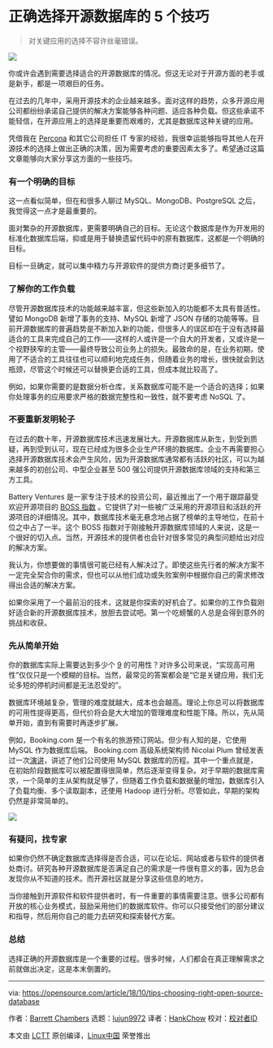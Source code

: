 正确选择开源数据库的 5 个技巧
======
> 对关键应用的选择不容许丝毫错误。

![](https://opensource.com/sites/default/files/styles/image-full-size/public/lead-images/server_data_system_admin.png?itok=q6HCfNQ8)

你或许会遇到需要选择适合的开源数据库的情况。但这无论对于开源方面的老手或是新手，都是一项艰巨的任务。

在过去的几年中，采用开源技术的企业越来越多。面对这样的趋势，众多开源应用公司都纷纷承诺自己提供的解决方案能够各种问题、适应各种负载。但这些承诺不能轻信，在开源应用上的选择是重要而艰难的，尤其是数据库这种关键的应用。

凭借我在 [Percona][1] 和其它公司担任 IT 专家的经验，我很幸运能够指导其他人在开源技术的选择上做出正确的决策，因为需要考虑的重要因素太多了。希望通过这篇文章能够向大家分享这方面的一些技巧。

### 有一个明确的目标

这一点看似简单，但在和很多人聊过 MySQL、MongoDB、PostgreSQL 之后，我觉得这一点才是最重要的。

面对繁杂的开源数据库，更需要明确自己的目标。无论这个数据库是作为开发用的标准化数据库后端，抑或是用于替换遗留代码中的原有数据库，这都是一个明确的目标。

目标一旦确定，就可以集中精力与开源软件的提供方商讨更多细节了。

### 了解你的工作负载

尽管开源数据库技术的功能越来越丰富，但这些新加入的功能都不太具有普适性。譬如 MongoDB 新增了事务的支持、MySQL 新增了 JSON 存储的功能等等。目前开源数据库的普遍趋势是不断加入新的功能，但很多人的误区却在于没有选择最适合的工具来完成自己的工作——这样的人或许是一个自大的开发者，又或许是一个视野狭窄的主管——最终导致公司业务上的损失。最致命的是，在业务初期，使用了不适合的工具往往也可以顺利地完成任务，但随着业务的增长，很快就会到达瓶颈，尽管这个时候还可以替换更合适的工具，但成本就比较高了。

例如，如果你需要的是数据分析仓库，关系数据库可能不是一个适合的选择；如果你处理事务的应用要求严格的数据完整性和一致性，就不要考虑 NoSQL 了。

### 不要重新发明轮子

在过去的数十年，开源数据库技术迅速发展壮大。开源数据库从新生，到受到质疑，再到受到认可，现在已经成为很多企业生产环境的数据库。企业不再需要担心选择开源数据库技术会产生风险，因为开源数据库通常都有活跃的社区，可以为越来越多的初创公司、中型企业甚至 500 强公司提供开源数据库领域的支持和第三方工具。

Battery Ventures 是一家专注于技术的投资公司，最近推出了一个用于跟踪最受欢迎开源项目的 [BOSS 指数][2] 。它提供了对一些被广泛采用的开源项目和活跃的开源项目的详细情况。其中，数据库技术毫无悬念地占据了榜单的主导地位，在前十位之中占了一半。这个 BOSS 指数对于刚接触开源数据库领域的人来说，这是一个很好的切入点。当然，开源技术的提供者也会针对很多常见的典型问题给出对应的解决方案。

我认为，你想要做的事情很可能已经有人解决过了。即使这些先行者的解决方案不一定完全契合你的需求，但也可以从他们成功或失败案例中根据你自己的需求修改得出合适的解决方案。

如果你采用了一个最前沿的技术，这就是你探索的好机会了。如果你的工作负载刚好适合新的开源数据库技术，放胆去尝试吧。第一个吃螃蟹的人总是会得到意外的挑战和收获。

### 先从简单开始

你的数据库实际上需要达到多少个 [9][4] 的可用性？对许多公司来说，“实现高可用性”仅仅只是一个模糊的目标。当然，最常见的答案都会是“它是关键应用，我们无论多短的停机时间都是无法忍受的”。

数据库环境越复杂，管理的难度就越大，成本也会越高。理论上你总可以将数据库的可用性提得更高，但代价将会是大大增加的管理难度和性能下降。所以，先从简单开始，直到有需要时再逐步扩展。

例如，Booking.com 是一个有名的旅游预订网站。但少有人知的是，它使用 MySQL 作为数据库后端。 Booking.com 高级系统架构师 Nicolai Plum 曾经发表过一次[演讲][5]，讲述了他们公司使用 MySQL 数据库的历程。其中一个重点就是，在初始阶段数据库可以被配置得很简单，然后逐渐变得复杂。对于早期的数据库需求，一个简单的主从架构就足够了，但随着工作负载和数据量的增加，数据库引入了负载均衡、多个读取副本，还使用 Hadoop 进行分析。尽管如此，早期的架构仍然是非常简单的。

![](https://opensource.com/sites/default/files/uploads/internet_app_barrett_chambers.png)

### 有疑问，找专家

如果你仍然不确定数据库选择得是否合适，可以在论坛、网站或者与软件的提供者处商讨。研究各种开源数据库是否满足自己的需求是一件很有意义的事，因为总会发现你从不知道的技术。而开源社区就是分享这些信息的地方。

当你接触到开源软件和软件提供者时，有一件重要的事情需要注意。很多公司都有开放的核心业务模式，鼓励采用他们的数据库软件。你可以只接受他们的部分建议和指导，然后用你自己的能力去研究和探索替代方案。

### 总结

选择正确的开源数据库是一个重要的过程。很多时候，人们都会在真正理解需求之前就做出决定，这是本末倒置的。


--------------------------------------------------------------------------------

via: https://opensource.com/article/18/10/tips-choosing-right-open-source-database

作者：[Barrett Chambers][a]
选题：[lujun9972][b]
译者：[HankChow](https://github.com/HankChow)
校对：[校对者ID](https://github.com/校对者ID)

本文由 [LCTT](https://github.com/LCTT/TranslateProject) 原创编译，[Linux中国](https://linux.cn/) 荣誉推出

[a]: https://opensource.com/users/barrettc
[b]: https://github.com/lujun9972
[1]: https://www.percona.com/
[2]: https://techcrunch.com/2017/04/07/tracking-the-explosive-growth-of-open-source-software/
[3]: https://docs.aws.amazon.com/quickstart/latest/mongodb/welcome.html
[4]: https://en.wikipedia.org/wiki/Five_nines
[5]: https://www.percona.com/live/mysql-conference-2015/sessions/bookingcom-evolution-mysql-system-design
[6]: https://allthingsopen.org/talk/choosing-the-right-open-source-database/
[7]: https://allthingsopen.org/

